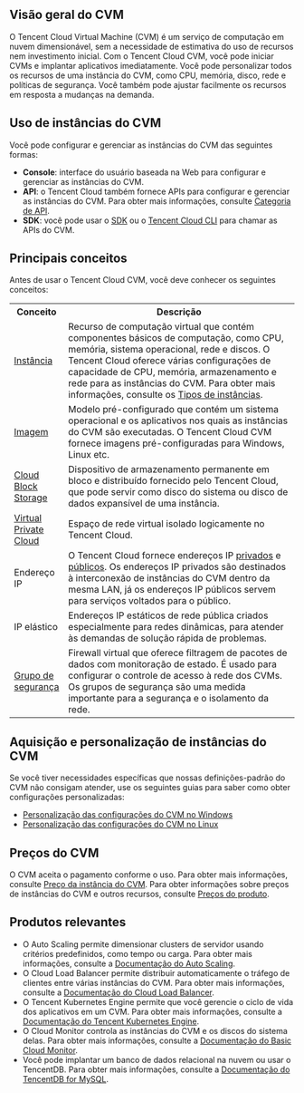## Visão geral do CVM

O Tencent Cloud Virtual Machine (CVM) é um serviço de computação em nuvem dimensionável, sem a necessidade de estimativa do uso de recursos nem investimento inicial. Com o Tencent Cloud CVM, você pode iniciar CVMs e implantar aplicativos imediatamente.
Você pode personalizar todos os recursos de uma instância do CVM, como CPU, memória, disco, rede e políticas de segurança. Você também pode ajustar facilmente os recursos em resposta a mudanças na demanda.

## Uso de instâncias do CVM

Você pode configurar e gerenciar as instâncias do CVM das seguintes formas:
- **Console**: interface do usuário baseada na Web para configurar e gerenciar as instâncias do CVM.
- **API**: o Tencent Cloud também fornece APIs para configurar e gerenciar as instâncias do CVM. Para obter mais informações, consulte [Categoria de API](https://intl.cloud.tencent.com/document/api/213/15689).
- **SDK**: você pode usar o [SDK](https://intl.cloud.tencent.com/document/product/494) ou o [Tencent Cloud CLI](https://intl.cloud.tencent.com/document/product/1013) para chamar as APIs do CVM.

## Principais conceitos

Antes de usar o Tencent Cloud CVM, você deve conhecer os seguintes conceitos:
<table>
<tr>
<th width="12%">Conceito</th><th>Descrição</th>
</tr>
<tr>
<td><a href="https://intl.cloud.tencent.com/document/product/213/4939">Instância</a></td>
<td>Recurso de computação virtual que contém componentes básicos de computação, como CPU, memória, sistema operacional, rede e discos. O Tencent Cloud oferece várias configurações de capacidade de CPU, memória, armazenamento e rede para as instâncias do CVM. Para obter mais informações, consulte os <a href="https://intl.cloud.tencent.com/document/product/213/11518">Tipos de instâncias</a>.</td>
</tr>
<tr>
<td><a href="https://intl.cloud.tencent.com/document/product/213/4940">Imagem</a></td>
<td>Modelo pré-configurado que contém um sistema operacional e os aplicativos nos quais as instâncias do CVM são executadas. O Tencent Cloud CVM fornece imagens pré-configuradas para Windows, Linux etc.</td>
</tr>
<tr>
<td><a href="https://intl.cloud.tencent.com/document/product/213/4953">Cloud Block Storage</a></td>
<td>Dispositivo de armazenamento permanente em bloco e distribuído fornecido pelo Tencent Cloud, que pode servir como disco do sistema ou disco de dados expansível de uma instância.</td>
</tr>
<tr>
<td><a href="https://intl.cloud.tencent.com/document/product/215/535">Virtual Private Cloud</a></td>
<td>Espaço de rede virtual isolado logicamente no Tencent Cloud.</td>
</tr>
<tr>
<td>Endereço IP</td>
<td>O Tencent Cloud fornece endereços IP <a href="https://intl.cloud.tencent.com/doc/product/213/5225">privados</a> e <a href="https://intl.cloud.tencent.com/document/product/213/5224">públicos</a>. Os endereços IP privados são destinados à interconexão de instâncias do CVM dentro da mesma LAN, já os endereços IP públicos servem para serviços voltados para o público.</td>
</tr>
<tr>
<td>IP elástico</td>
<td>Endereços IP estáticos de rede pública criados especialmente para redes dinâmicas, para atender às demandas de solução rápida de problemas.</td>
</tr>
<tr>
<td><a href="https://intl.cloud.tencent.com/document/product/213/12452">Grupo de segurança</a></td>
<td>Firewall virtual que oferece filtragem de pacotes de dados com monitoração de estado. É usado para configurar o controle de acesso à rede dos CVMs. Os grupos de segurança são uma medida importante para a segurança e o isolamento da rede.</td>
</tr>
</table>

## Aquisição e personalização de instâncias do CVM

Se você tiver necessidades específicas que nossas definições-padrão do CVM não consigam atender, use os seguintes guias para saber como obter configurações personalizadas:
- [Personalização das configurações do CVM no Windows](https://intl.cloud.tencent.com/document/product/213/10516)
- [Personalização das configurações do CVM no Linux](https://intl.cloud.tencent.com/document/product/213/10517)

## Preços do CVM

O CVM aceita o pagamento conforme o uso. Para obter mais informações, consulte [Preço da instância do CVM](https://intl.cloud.tencent.com/document/product/213/2176).
Para obter informações sobre preços de instâncias do CVM e outros recursos, consulte [Preços do produto](https://buy.cloud.tencent.com/price/cvm/overview).

## Produtos relevantes

- O Auto Scaling permite dimensionar clusters de servidor usando critérios predefinidos, como tempo ou carga. Para obter mais informações, consulte a [Documentação do Auto Scaling](https://intl.cloud.tencent.com/document/product/377).
- O Cloud Load Balancer permite distribuir automaticamente o tráfego de clientes entre várias instâncias do CVM. Para obter mais informações, consulte a [Documentação do Cloud Load Balancer](https://intl.cloud.tencent.com/document/product/214).
- O Tencent Kubernetes Engine permite que você gerencie o ciclo de vida dos aplicativos em um CVM. Para obter mais informações, consulte a [Documentação do Tencent Kubernetes Engine](https://intl.cloud.tencent.com/document/product/457).
- O Cloud Monitor controla as instâncias do CVM e os discos do sistema delas. Para obter mais informações, consulte a [Documentação do Basic Cloud Monitor](https://intl.cloud.tencent.com/document/product/248).
- Você pode implantar um banco de dados relacional na nuvem ou usar o TencentDB. Para obter mais informações, consulte a [Documentação do TencentDB for MySQL](https://intl.cloud.tencent.com/document/product/236).


